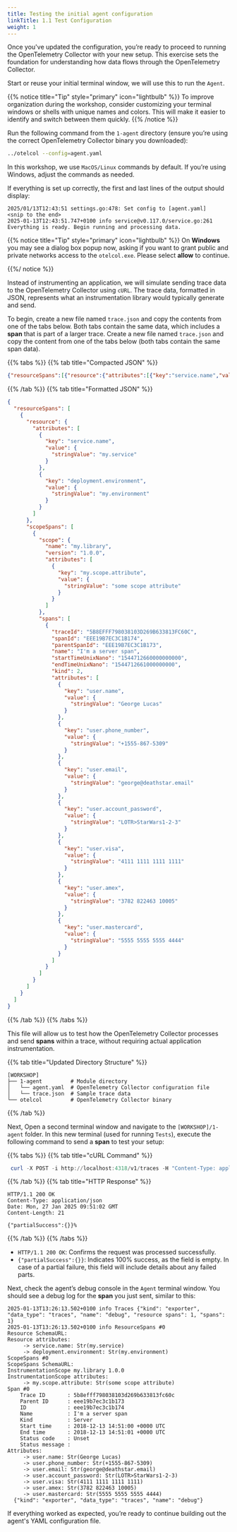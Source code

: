 ```yaml
---
title: Testing the initial agent configuration
linkTitle: 1.1 Test Configuration
weight: 1
---
```


Once you've updated the configuration, you’re ready to proceed to running the OpenTelemetry Collector with your new setup. This exercise sets the foundation for understanding how data flows through the OpenTelemetry Collector.

Start or reuse your initial terminal window, we will use this to run the `Agent`.

{{% notice title="Tip" style="primary" icon="lightbulb" %}}
To improve organization during the workshop, consider customizing your terminal windows or shells with unique names and colors. This will make it easier to identify and switch between them quickly.
{{% /notice %}}

Run the following command from the `1-agent` directory (ensure you’re using the correct OpenTelemetry Collector binary you downloaded):

```sh
../otelcol --config=agent.yaml
```

In this workshop, we use `MacOS/Linux` commands by default. If you’re using Windows, adjust the commands as needed.

If everything is set up correctly, the first and last lines of the output should display:

```text
2025/01/13T12:43:51 settings.go:478: Set config to [agent.yaml]
<snip to the end>
2025-01-13T12:43:51.747+0100 info service@v0.117.0/service.go:261 Everything is ready. Begin running and processing data.
```

{{% notice title="Tip" style="primary" icon="lightbulb" %}}
On **Windows** you may see a dialog box popup now, asking if you want to grant public and private networks access to the `otelcol.exe`. Please select **allow** to continue.

{{%/ notice %}}

Instead of instrumenting an application, we will simulate sending trace data to the OpenTelemetry Collector using `cURL`. The trace data, formatted in JSON, represents what an instrumentation library would typically generate and send.

To begin, create a new file named `trace.json` and copy the contents from one of the tabs below. Both tabs contain the same data, which includes a **span** that is part of a larger trace.
Create a new file named `trace.json` and copy the content from one of the tabs below (both tabs contain the same span data).

{{% tabs %}}
{{% tab title="Compacted JSON" %}}

```json
{"resourceSpans":[{"resource":{"attributes":[{"key":"service.name","value":{"stringValue":"my.service"}},{"key":"deployment.environment","value":{"stringValue":"my.environment"}}]},"scopeSpans":[{"scope":{"name":"my.library","version":"1.0.0","attributes":[{"key":"my.scope.attribute","value":{"stringValue":"some scope attribute"}}]},"spans":[{"traceId":"5B8EFFF798038103D269B633813FC60C","spanId":"EEE19B7EC3C1B174","parentSpanId":"EEE19B7EC3C1B173","name":"I'm a server span","startTimeUnixNano":"1544712660000000000","endTimeUnixNano":"1544712661000000000","kind":2,"attributes":[{"key":"user.name","value":{"stringValue":"George Lucas"}},{"key":"user.phone_number","value":{"stringValue":"+1555-867-5309"}},{"key":"user.email","value":{"stringValue":"george@deathstar.email"}},{"key":"user.account_password","value":{"stringValue":"LOTR>StarWars1-2-3"}},{"key":"user.visa","value":{"stringValue":"4111 1111 1111 1111"}},{"key":"user.amex","value":{"stringValue":"3782 822463 10005"}},{"key":"user.mastercard","value":{"stringValue":"5555 5555 5555 4444"}}]}]}]}]}
```

{{% /tab %}}
{{% tab title="Formatted JSON" %}}

```json
{
  "resourceSpans": [
    {
      "resource": {
        "attributes": [
          {
            "key": "service.name",
            "value": {
              "stringValue": "my.service"
            }
          },
          {
            "key": "deployment.environment",
            "value": {
              "stringValue": "my.environment"
            }
          }
        ]
      },
      "scopeSpans": [
        {
          "scope": {
            "name": "my.library",
            "version": "1.0.0",
            "attributes": [
              {
                "key": "my.scope.attribute",
                "value": {
                  "stringValue": "some scope attribute"
                }
              }
            ]
          },
          "spans": [
            {
              "traceId": "5B8EFFF798038103D269B633813FC60C",
              "spanId": "EEE19B7EC3C1B174",
              "parentSpanId": "EEE19B7EC3C1B173",
              "name": "I'm a server span",
              "startTimeUnixNano": "1544712660000000000",
              "endTimeUnixNano": "1544712661000000000",
              "kind": 2,
              "attributes": [
                {
                  "key": "user.name",
                  "value": {
                    "stringValue": "George Lucas"
                  }
                },
                {
                  "key": "user.phone_number",
                  "value": {
                    "stringValue": "+1555-867-5309"
                  }
                },
                {
                  "key": "user.email",
                  "value": {
                    "stringValue": "george@deathstar.email"
                  }
                },
                {
                  "key": "user.account_password",
                  "value": {
                    "stringValue": "LOTR>StarWars1-2-3"
                  }
                },
                {
                  "key": "user.visa",
                  "value": {
                    "stringValue": "4111 1111 1111 1111"
                  }
                },
                {
                  "key": "user.amex",
                  "value": {
                    "stringValue": "3782 822463 10005"
                  }
                },
                {
                  "key": "user.mastercard",
                  "value": {
                    "stringValue": "5555 5555 5555 4444"
                  }
                }
              ]
            }
          ]
        }
      ]
    }
  ]
}
```

{{% /tab %}}
{{% /tabs %}}

This file will allow us to test how the OpenTelemetry Collector processes and send **spans** within a trace, without requiring actual application instrumentation.

{{% tab title="Updated Directory Structure" %}}

```text
[WORKSHOP]
├── 1-agent         # Module directory
│   └── agent.yaml  # OpenTelemetry Collector configuration file
│   └── trace.json  # Sample trace data
└── otelcol         # OpenTelemetry Collector binary
```

{{% /tab %}}

Next, Open a second terminal window and navigate to the `[WORKSHOP]/1-agent` folder. In this new terminal (used for running `Tests`), execute the following command to send a **span** to test your setup:

{{% tabs %}}
{{% tab title="cURL Command" %}}

```ps1
 curl -X POST -i http://localhost:4318/v1/traces -H "Content-Type: application/json" -d "@trace.json"
```

{{% /tab %}}
{{% tab title="HTTP Response" %}}

 ```text
 HTTP/1.1 200 OK
Content-Type: application/json
Date: Mon, 27 Jan 2025 09:51:02 GMT
Content-Length: 21

{"partialSuccess":{}}%
 ```

{{% /tab %}}
{{% /tabs %}}

- `HTTP/1.1 200 OK`: Confirms the request was processed successfully.
- `{"partialSuccess":{}}`: Indicates 100% success, as the field is empty. In case of a partial failure, this field will include details about any failed parts.

Next, check the agent’s debug console in the `Agent` terminal window. You should see a debug log for the **span** you just sent, similar to this:

```text
2025-01-13T13:26:13.502+0100 info Traces {"kind": "exporter", "data_type": "traces", "name": "debug", "resource spans": 1, "spans": 1}
2025-01-13T13:26:13.502+0100 info ResourceSpans #0
Resource SchemaURL:
Resource attributes:
     -> service.name: Str(my.service)
     -> deployment.environment: Str(my.environment)
ScopeSpans #0
ScopeSpans SchemaURL:
InstrumentationScope my.library 1.0.0
InstrumentationScope attributes:
     -> my.scope.attribute: Str(some scope attribute)
Span #0
    Trace ID       : 5b8efff798038103d269b633813fc60c
    Parent ID      : eee19b7ec3c1b173
    ID             : eee19b7ec3c1b174
    Name           : I'm a server span
    Kind           : Server
    Start time     : 2018-12-13 14:51:00 +0000 UTC
    End time       : 2018-12-13 14:51:01 +0000 UTC
    Status code    : Unset
    Status message :
Attributes:
     -> user.name: Str(George Lucas)
     -> user.phone_number: Str(+1555-867-5309)
     -> user.email: Str(george@deathstar.email)
     -> user.account_password: Str(LOTR>StarWars1-2-3)
     -> user.visa: Str(4111 1111 1111 1111)
     -> user.amex: Str(3782 822463 10005)
     -> user.mastercard: Str(5555 5555 5555 4444)
  {"kind": "exporter", "data_type": "traces", "name": "debug"}
```

If everything worked as expected, you’re ready to continue building out the agent's YAML configuration file.
